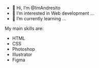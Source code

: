 - 👋 Hi, I’m @ImAndresito
- 👀 I’m interested in Web development ...
- 🌱 I’m currently learning ...

My main skills are: 
<ul>
 <li>
   HTML
 </li>
   <li>
   CSS
 </li>
   <li>
   Photoshop
 </li>
   <li>
   Illustrator
 </li>
     <li>
   Figma
 </li>
</ul>

